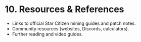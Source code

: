 # 10. Resources & References

- Links to official Star Citizen mining guides and patch notes.
- Community resources (websites, Discords, calculators).
- Further reading and video guides.
